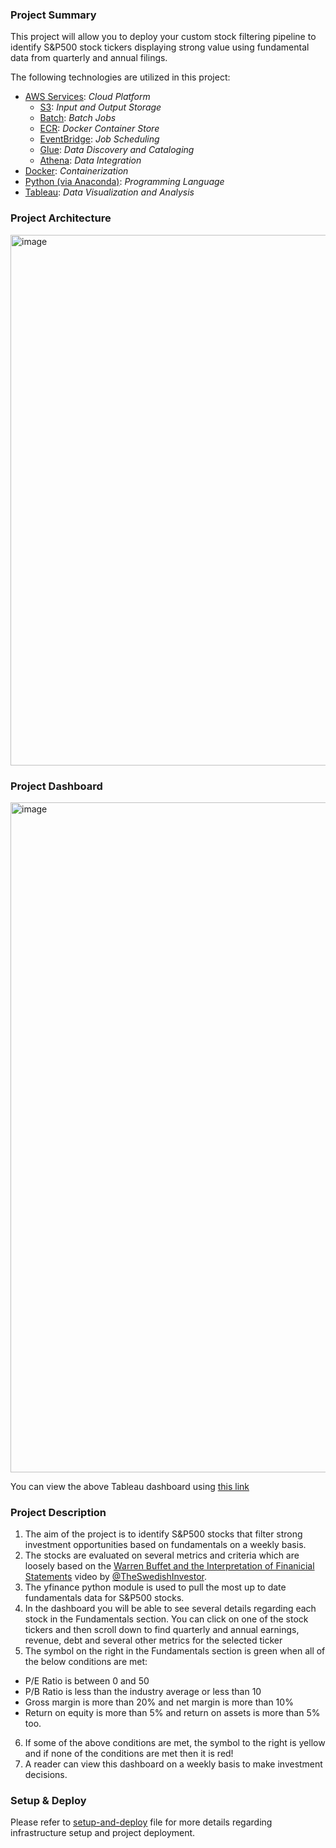 ### Project Summary

This project will allow you to deploy your custom stock filtering pipeline to identify S&P500 stock tickers displaying strong value using fundamental data from quarterly and annual filings.

The following technologies are utilized in this project:
- [AWS Services](https://aws.amazon.com): *Cloud Platform*
  - [S3](https://aws.amazon.com/pm/serv-s3/?trk=20e04791-939c-4db9-8964-ee54c41bc6ad&sc_channel=ps&ef_id=CjwKCAiAg8S7BhATEiwAO2-R6mBKk1ekfVv4LYmwUAn62jHPMDM_HuiGWwe448qKcGNI6TwHCj8cchoCod8QAvD_BwE:G:s&s_kwcid=AL!4422!3!651751060962!e!!g!!aws%20s3!19852662362!145019251177&gbraid=0AAAAADjHtp8uGzbJhlK16CdVDpsDXt27U&gclid=CjwKCAiAg8S7BhATEiwAO2-R6mBKk1ekfVv4LYmwUAn62jHPMDM_HuiGWwe448qKcGNI6TwHCj8cchoCod8QAvD_BwE): *Input and Output Storage*
  - [Batch](https://aws.amazon.com/batch/): *Batch Jobs*
  - [ECR](https://aws.amazon.com/ecr/): *Docker Container Store*
  - [EventBridge](https://aws.amazon.com/eventbridge/): *Job Scheduling*
  - [Glue](https://aws.amazon.com/glue/): *Data Discovery and Cataloging*
  - [Athena](https://aws.amazon.com/athena/): *Data Integration*
- [Docker](https://www.docker.com): *Containerization*
- [Python (via Anaconda)](https://www.anaconda.com/products/distribution): *Programming Language*
- [Tableau](https://www.tableau.com): *Data Visualization and Analysis*

### Project Architecture

<img width="849" alt="image" src="https://github.com/user-attachments/assets/047d73c7-06fa-412b-b2f9-47c231621428" />

### Project Dashboard

<img width="1072" alt="image" src="https://github.com/user-attachments/assets/7612846d-257c-4e0a-a39d-1a42734f3f7d" />

You can view the above Tableau dashboard using [this link](https://public.tableau.com/views/SP500-Stock-Screener_17451228916630/StockScreener?:language=en-US&:sid=&:redirect=auth&:display_count=n&:origin=viz_share_link)

### Project Description

1. The aim of the project is to identify S&P500 stocks that filter strong investment opportunities based on fundamentals on a weekly basis.
2. The stocks are evaluated on several metrics and criteria which are loosely based on the [Warren Buffet and the Interpretation of Finanicial Statements](https://www.youtube.com/watch?v=lBBXmim527A&t=685s) video by [@TheSwedishInvestor](https://www.youtube.com/@TheSwedishInvestor).
3. The yfinance python module is used to pull the most up to date fundamentals data for S&P500 stocks.
4. In the dashboard you will be able to see several details regarding each stock in the Fundamentals section. You can click on one of the stock tickers and then scroll down to find quarterly and annual earnings, revenue, debt and several other metrics for the selected ticker
5. The symbol on the right in the Fundamentals section is green when all of the below conditions are met:
  * P/E Ratio is between 0 and 50
  * P/B Ratio is less than the industry average or less than 10
  * Gross margin is more than 20% and net margin is more than 10%
  * Return on equity is more than 5% and return on assets is more than 5% too.
6. If some of the above conditions are met, the symbol to the right is yellow and if none of the conditions are met then it is red!
7. A reader can view this dashboard on a weekly basis to make investment decisions.

### Setup & Deploy
Please refer to [setup-and-deploy](setup-and-deploy.md) file for more details regarding infrastructure setup and project deployment.

